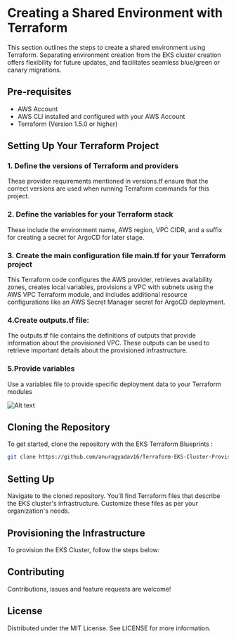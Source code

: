 # Creating a Shared Environment with Terraform

This section outlines the steps to create a shared environment using Terraform. Separating environment creation from the EKS cluster creation offers flexibility for future updates, and facilitates seamless blue/green or canary migrations.


## Pre-requisites
- AWS Account
- AWS CLI installed and configured with your AWS Account
- Terraform (Version 1.5.0 or higher)


## Setting Up Your Terraform Project

### 1. Define the versions of Terraform and providers
    
These provider requirements mentioned in versions.tf ensure that the correct versions are used when running Terraform commands for this project.

### 2. Define the variables for your Terraform stack
    
These include the environment name, AWS region, VPC CIDR, and a suffix for creating a secret for ArgoCD for later stage.

### 3. Create the main configuration file main.tf for your Terraform project
    
This Terraform code configures the AWS provider, retrieves availability zones, creates local variables, provisions a VPC with subnets using the AWS VPC Terraform module, and includes additional resource configurations like an AWS Secret Manager secret for ArgoCD deployment.

### 4.Create outputs.tf file:

The outputs.tf file contains the definitions of outputs that provide information about the provisioned VPC. These outputs can be used to retrieve important details about the provisioned infrastructure.

### 5.Provide variables

Use a variables file to provide specific deployment data to your Terraform modules


![Alt text](https://drive.google.com/uc?export=view&id=1DsVUDfF6bHQzPTZP9e05uGIF00fIMNte)







## Cloning the Repository
To get started, clone the repository with the EKS Terraform Blueprints :

```bash
git clone https://github.com/anuragyadav16/Terraform-EKS-Cluster-Provisioning.git
```

## Setting Up
Navigate to the cloned repository. You'll find Terraform files that describe the EKS cluster's infrastructure. Customize these files as per your organization's needs.

## Provisioning the Infrastructure
To provision the EKS Cluster, follow the steps below:

## Contributing
Contributions, issues and feature requests are welcome!

## License
Distributed under the MIT License. See LICENSE for more information.